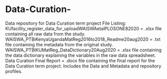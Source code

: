 # Data-Curation-
Data repository for Data Curation term project
File Listing:
KUfacility_register_data_for_uploadWAISWAetalPLOSONE82020 = .xlsx file containing all raw data from the study.<br />
WAISWA_PTBiKenyaUgandaMatReg2016to2018_Readme20aug2020 = .txt file containing the metadata from the original study.<br />
WAISWA_PTBIKUMatReg_DataDictionary20Aug2020 = .xlsx file containing the data dictionary explaining the variables in the raw data spreadsheet.<br />
Data Curation Final Report = .docx file containing the final report for the Data Curation term project. Includes the Data and Metadata and repository profiles.<br />

